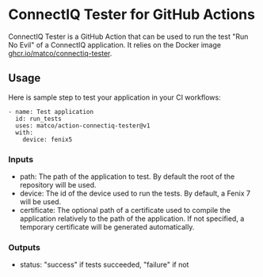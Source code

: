 # ConnectIQ Tester for GitHub Actions

ConnectIQ Tester is a GitHub Action that can be used to run the test "Run No Evil" of a ConnectIQ application. It relies on the Docker image [ghcr.io/matco/connectiq-tester](https://github.com/matco/connectiq-tester).

## Usage

Here is sample step to test your application in your CI workflows:
```
- name: Test application
  id: run_tests
  uses: matco/action-connectiq-tester@v1
  with:
    device: fenix5
```

### Inputs
* path: The path of the application to test. By default the root of the repository will be used.
* device: The id of the device used to run the tests. By default, a Fenix 7 will be used.
* certificate: The optional path of a certificate used to compile the application relatively to the path of the application. If not specified, a temporary certificate will be generated automatically.

### Outputs
* status: "success" if tests succeeded, "failure" if not

